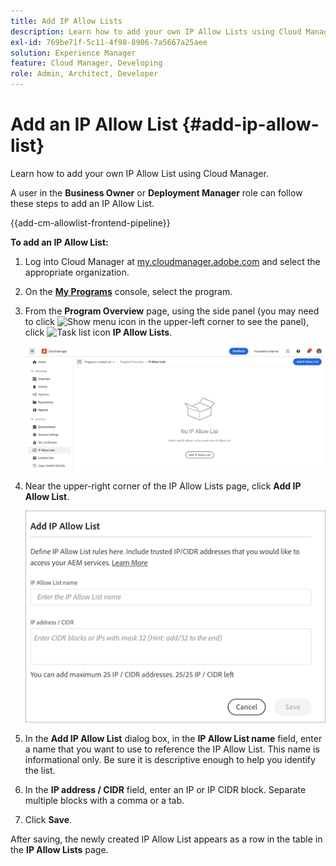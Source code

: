 ```yaml
---
title: Add IP Allow Lists
description: Learn how to add your own IP Allow Lists using Cloud Manager.
exl-id: 769be71f-5c11-4f98-8906-7a5667a25aee
solution: Experience Manager
feature: Cloud Manager, Developing
role: Admin, Architect, Developer
---
```


# Add an IP Allow List {#add-ip-allow-list}

Learn how to add your own IP Allow List using Cloud Manager.

A user in the **Business Owner** or **Deployment Manager** role can follow these steps to add an IP Allow List.

{{add-cm-allowlist-frontend-pipeline}}

**To add an IP Allow List:**

1. Log into Cloud Manager at [my.cloudmanager.adobe.com](https://my.cloudmanager.adobe.com/) and select the appropriate organization.

1. On the **[My Programs](/help/implementing/cloud-manager/navigation.md#my-programs)** console, select the program.

1. From the **Program Overview** page, using the side panel (you may need to click ![Show menu icon](https://spectrum.adobe.com/static/icons/workflow_18/Smock_ShowMenu_18_N.svg) in the upper-left corner to see the panel), click ![Task list icon](https://spectrum.adobe.com/static/icons/workflow_18/Smock_TaskList_18_N.svg) **IP Allow Lists**.

   ![IP Allow Lists option in the side panel](/help/implementing/cloud-manager/assets/ip-allow-list/ip-allow-list-create.png)

1. Near the upper-right corner of the IP Allow Lists page, click **Add IP Allow List**.

   ![The Add IP Allow List dialog box](/help/implementing/cloud-manager/assets/ip-allow-list/ip-allow-list-create02.png)

1. In the **Add IP Allow List** dialog box, in the **IP Allow List name** field, enter a name that you want to use to reference the IP Allow List. This name is informational only. Be sure it is descriptive enough to help you identify the list.

1. In the **IP address / CIDR** field, enter an IP or IP CIDR block. Separate multiple blocks with a comma or a tab.

1. Click **Save**.

After saving, the newly created IP Allow List appears as a row in the table in the **IP Allow Lists** page.


